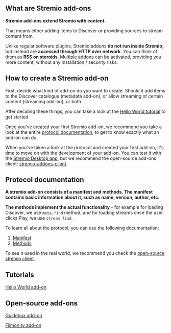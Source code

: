 ## What are Stremio add-ons 

**Stremio add-ons extend Stremio with content.**

That means either adding items to Discover or providing sources to stream content from.

Unlike regular software plugins, Stremio addons **do not run inside Stremio**, but instead are **accessed through HTTP over network**. You can think of them as **RSS on steroids**. Multiple addons can be activated, providing you more content, without any installation / security risks.

## How to create a Stremio add-on

First, decide what kind of add-on do you want to create. Should it add items to the Discover catalogue (metadata add-on), or allow streaming of certain content (streaming add-on), or both.

After deciding these things, you can take a look at the [Hello World tutorial](documentation/home.md#hello-world) to get started.

Once you've created your first Stremio add-on, we recommend you take a look at the entire [protocol documentation](documentation/methods.md), to get to know exactly what an add-on can do.

When you've taken a look at the protocol and created your first add-on, it's time to move on with the development of your add-on. You can test it with the [Stremio Desktop app](http://www.strem.io), but we recommend the open-source add-ons client: [stremio-addons-client](http://github.com/Stremio/stremio-addons-client).


## Protocol documentation

**A stremio add-on consists of a manifest and methods. The manifest contains basic information about it, such as name, version, author, etc.**

**The methods implement the actual functionality** - for example for loading Discover, we use `meta.find` method, and for loading streams once the user clicks Play, we use `stream.find`.

To learn all about the protocol, you can use the following documentation:

1. [Manifest](documentation/manifest.md)
2. [Methods](documentation/methods.md)

To see it used in the real world, we recommend you check the [open-source stremio client](http://github.com/Stremio/stremio-addons-client).


## Tutorials

[Hello World add-on](https://github.com/Ivshti/addon-helloworld)

## Open-source add-ons

[Guidebox add-on](http://github.com/Stremio/guidebox-stremio)

[Filmon.tv add-on](http://github.com/Stremio/filmon-stremio)
